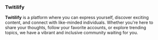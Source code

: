 ### Twitilify
**Twitilify** is a platform where you can express yourself, discover exciting content, and connect with like-minded individuals. Whether you're here to share your thoughts, follow your favorite accounts, or explore trending topics, we have a vibrant and inclusive community waiting for you.
